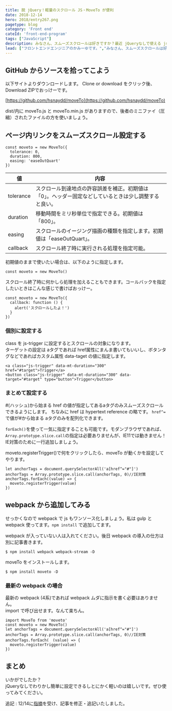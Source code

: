 ```yaml
---
title: 脱 jQuery！軽量のスクロール JS・MoveTo が便利
date: 2018-12-14
hero: 2018/entry267.png
pagetype: blog
category: 'Front end'
cateId: 'front-end-program'
tags: ["JavaScript"]
description: みなさん、スムーズスクロールは好きですか？最近 jQueryなしで使える jsライブラリの MoveTo がお気に入りです。ということで、今日はMoveTo の使い方をご紹介します。
lead: ["フロントエンドエンジニアのかみーゆです。","みなさん、スムーズスクロールは好きですか？最近 jQueryなしで使える jsライブラリの MoveTo がお気に入りです。ということで、今日はMoveTo の使い方をご紹介します。"]
---
```


## GitHub からソースを拾ってこよう
以下サイトよりダウンロードします。
Clone or download をクリック後、Download ZIPでおっけーです。

[https://github.com/hsnaydd/moveTo](https://github.com/hsnaydd/moveTo)

dist/内に moveTo.js と moveTo.min.js がありますので、後者のミニファイ（圧縮）されたファイルの方を使いましょう。

## ページ内リンクをスムーズスクロール設定する
```
const moveto = new MoveTo({
  tolerance: 0,
  duration: 800,
  easing: 'easeOutQuart'
})
```
|値|内容|
|-|-|
|tolerance|スクロール到達地点の許容誤差を補正。初期値は「0」。ヘッダー固定などしているときは少し調整すると良い。|
|duration|移動時間をミリ秒単位で指定できる。初期値は「800」。|
|easing|スクロールのイージング描画の種類を指定します。初期値は「easeOutQuart」。|
|callback|スクロール終了時に実行される処理を指定可能。|

初期値のままで使いたい場合は、以下のように指定します。

```
const moveto = new MoveTo()
```

スクロール終了時に何かしら処理を加えることもできます。コールバックを指定したいときはこんな感じで書けばおっけー。

```
const moveto = new MoveTo({
  callback: function () {
    alert('スクロールしたよ！')
  }
})
```
### 個別に設定する
class を js-trigger に設定するとスクロールの対象になります。<br>
ターゲットの設定は aタグであれば href属性にまんま書いてもいいし、ボタンタグなどであればカスタム属性 data-taget の値に指定します。
```
<a class="js-trigger" data-mt-duration="300" href="#target">Trigger</a>
<button class="js-trigger" data-mt-duration="300" data-target="#target" type="button">Trigger</button>
```

### まとめて設定する
#(ハッシュ)から始まる href の値が指定してあるaタグのみスムーズスクロールできるようにします。
ちなみに href は hypertext reference の略です。
`href^=`で値が#から始まる aタグのみを配列化できます。

`forEach()`を使って一気に指定することも可能です。モダンブラウザであれば、`Array.prototype.slice.call`の指定は必要ありませんが、IE11では動きません！IE対策のために一行追加しましょう。

moveto.registerTrigger()で何をクリックしたら、moveTo が動くかを設定してやります。
```
let anchorTags = document.querySelectorAll('a[href^="#"]')
anchorTags = Array.prototype.slice.call(anchorTags, 0)//IE対策
anchorTags.forEach((value) => {
  moveto.registerTrigger(value)
})
```
## webpack から追加してみる
せっかくなので webpack で js もワンソース化しましょう。私は gulp と webpack 使ってます。`npm install` で追加してます。

webpack が入っていない人は入れてください。後日 webpack の導入の仕方は別に記事書きます。

```
$ npm install webpack webpack-stream -D
```
moveTo をインストールします。
```
$ npm install moveto -D
```

### 最新の webpack の場合
最新の webpack (4系)であれば webpack ムダに指示を書く必要はありません。<br>
import で呼び出せます。なんて楽ちん。

```
import MoveTo from 'moveto'
const moveto = new MoveTo()
let anchorTags = document.querySelectorAll('a[href^="#"]')
anchorTags = Array.prototype.slice.call(anchorTags, 0)//IE対策
anchorTags.forEach(　(value) => {
  moveto.registerTrigger(value)
})
```

## まとめ
いかがでしたか？<br>
jQueryなしでわりかし簡単に設定できるしとにかく軽いのは嬉しいです。ぜひ使ってみてください。

追記 : 12/14に[指摘](https://twitter.com/eielh/status/1073557594751459328)を受け、記事を修正・追記いたしました。
